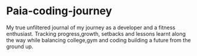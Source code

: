 # Paia-coding-journey
My true unfiltered journal of my journey as a developer and a fitness enthusiast.  Tracking progress,growth, setbacks and lessons learnt along the way while balancing college,gym and coding building a future from the ground up.

